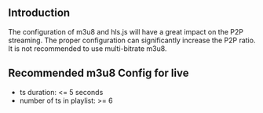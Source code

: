 
## Introduction
The configuration of m3u8 and hls.js will have a great impact on the P2P streaming. The proper configuration can significantly increase the P2P ratio. It is not recommended to use multi-bitrate m3u8.

## Recommended m3u8 Config for live
- ts duration: <= 5 seconds
- number of ts in playlist: >= 6
